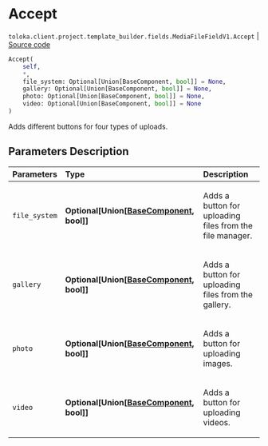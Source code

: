 # Accept
`toloka.client.project.template_builder.fields.MediaFileFieldV1.Accept` | [Source code](https://github.com/Toloka/toloka-kit/blob/v1.0.1/src/client/project/template_builder/fields.py#L366)

```python
Accept(
    self,
    *,
    file_system: Optional[Union[BaseComponent, bool]] = None,
    gallery: Optional[Union[BaseComponent, bool]] = None,
    photo: Optional[Union[BaseComponent, bool]] = None,
    video: Optional[Union[BaseComponent, bool]] = None
)
```

Adds different buttons for four types of uploads.

## Parameters Description

| Parameters | Type | Description |
| :----------| :----| :-----------|
`file_system`|**Optional\[Union\[[BaseComponent](toloka.client.project.template_builder.base.BaseComponent.md), bool\]\]**|<p>Adds a button for uploading files from the file manager.</p>
`gallery`|**Optional\[Union\[[BaseComponent](toloka.client.project.template_builder.base.BaseComponent.md), bool\]\]**|<p>Adds a button for uploading files from the gallery.</p>
`photo`|**Optional\[Union\[[BaseComponent](toloka.client.project.template_builder.base.BaseComponent.md), bool\]\]**|<p>Adds a button for uploading images.</p>
`video`|**Optional\[Union\[[BaseComponent](toloka.client.project.template_builder.base.BaseComponent.md), bool\]\]**|<p>Adds a button for uploading videos.</p>
